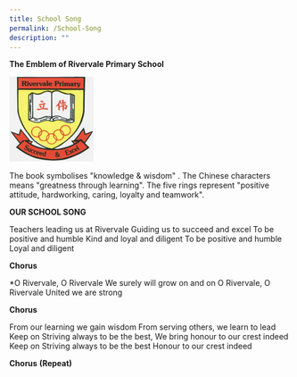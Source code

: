 ```yaml
---
title: School Song
permalink: /School-Song
description: ""
---
```

**The Emblem of Rivervale Primary School**
  
<img style="width:30%;height:50%" src="/images/photo6167760560079352290.jpg">

The book symbolises "knowledge & wisdom" .
The Chinese characters means "greatness through learning".
The five rings represent "positive attitude, hardworking, caring, loyalty and teamwork".

  

  

  

**OUR SCHOOL SONG**

Teachers leading us at Rivervale
Guiding us to succeed and excel
To be positive and humble
Kind and loyal and diligent
To be positive and humble
Loyal and diligent

**Chorus**

\*O Rivervale, O Rivervale
We surely will grow on and on
O Rivervale, O Rivervale
United we are strong

**Chorus**

From our learning we gain wisdom
From serving others, we learn to lead
Keep on Striving always to be the best,
We bring honour to our crest indeed
Keep on Striving always to be the best
Honour to our crest indeed

**Chorus** **(Repeat)**